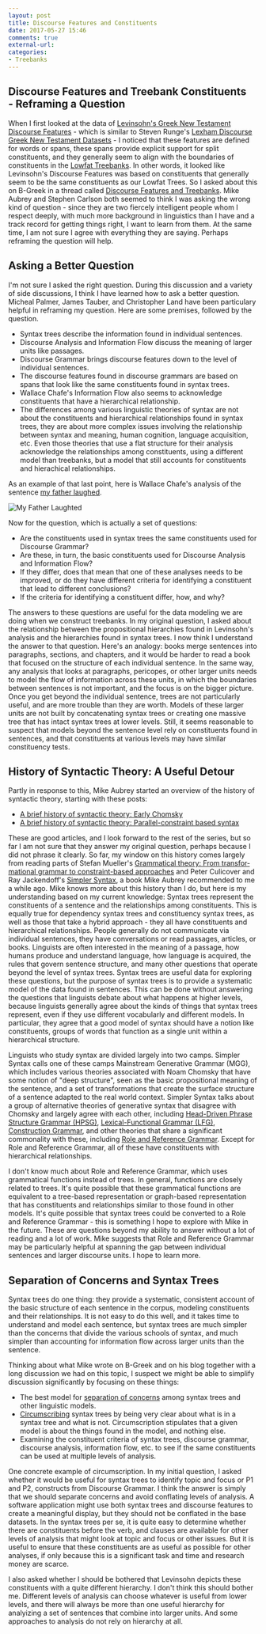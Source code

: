 ```yaml
---
layout: post
title: Discourse Features and Constituents
date: 2017-05-27 15:46
comments: true
external-url:
categories: 
- Treebanks
---
```


## Discourse Features and Treebank Constituents <br/>- Reframing a Question

When I first looked at the data of [Levinsohn's Greek New Testament Discourse Features](https://github.com/biblicalhumanities/levinsohn) - which is similar to Steven Runge's [Lexham Discourse Greek New Testament Datasets](https://www.logos.com/product/131520/lexham-discourse-greek-new-testament-datasets) - I noticed that these features are defined for words or spans, these spans provide explicit support for split constituents, and they generally seem to align with the boundaries of constituents in the [Lowfat Treebanks](https://github.com/biblicalhumanities/greek-new-testament/tree/master/syntax-trees). In other words, it looked like Levinsohn's Discourse Features was based on constituents that generally seem to be the same constituents as our Lowfat Trees. So I asked about this on B-Greek in a thread called [Discourse Features and Treebanks](http://www.ibiblio.org/bgreek/forum/viewtopic.php?f=19&t=4090).  Mike Aubrey and Stephen Carlson both seemed to think I was asking the wrong kind of question - since they are two fiercely intelligent people whom I respect deeply, with much more background in linguistics than I have and a track record for getting things right, I want to learn from them.  At the same time, I am not sure I agree with everything they are saying.  Perhaps reframing the question will help.

## Asking a Better Question

I'm not sure I asked the right question. During this discussion and a variety of side discussions, I think I have learned how to ask a better question.  Micheal Palmer, James Tauber, and Christopher Land have been particulary helpful in reframing my question. Here are some premises, followed by the question.

- Syntax trees describe the information found in individual sentences. 
- Discourse Analysis and Information Flow discuss the meaning of larger units like passages.
- Discourse Grammar brings discourse features down to the level of individual sentences.
- The discourse features found in discourse grammars are based on spans that look like the same constituents found in syntax trees.
- Wallace Chafe's Information Flow also seems to acknowledge constituents that have a hierarchical relationship.
- The differences among various linguistic theories of syntax are not about the constituents and hierarchical relationships found in syntax trees, they are about more complex issues involving the relationship between syntax and meaning, human cognition, language acquisition, etc.  Even those theories that use a flat structure for their analysis acknowledge the relationships among constituents, using a different model than treebanks, but a model that still accounts for constituents and hierachical relationships.

As an example of that last point, here is Wallace Chafe's analysis of the sentence [my father laughed](http://linguistictheoryevolution.blogspot.com/2012/05/charles-fillmores-grammatical-cases.html). 

![My Father Laughted](http://2.bp.blogspot.com/-NTsrV_1pXvQ/T8gVH2vIL_I/AAAAAAAAAEA/AfWQUqAP-JU/s320/Diapositiva2.JPG)

Now for the question, which is actually a set of questions:

- Are the constituents used in syntax trees the same constituents used for Discourse Grammar? 
- Are these, in turn, the basic constituents used for Discourse Analysis and Information Flow? 
- If they differ, does that mean that one of these analyses  needs to be improved, or do they have different criteria for identifying a constituent that lead to different conclusions?
- If the criteria for identifying a constituent differ, how, and why? 

The answers to these questions are useful for the data modeling we are doing when we construct treebanks.  In my original question, I asked about the relationship between the propositional hierarchies found in Levinsohn's analysis and the hierarchies found in syntax trees. I now think I understand the answer to that question. Here's an analogy: books merge sentences into paragraphs, sections, and chapters, and it would be harder to read a book that focused on the structure of each individual sentence.  In the same way, any analysis that looks at paragraphs, pericopes, or other larger units needs to model the flow of information across these units, in which the boundaries between sentences is not important, and the focus is on the bigger picture.  Once you get beyond the individual sentence, trees are not particularly useful, and are more trouble than they are worth. Models of these larger units are not built by concatenating syntax trees or creating one massive tree that has intact syntax trees at lower levels.  Still, it seems reasonable to suspect that models beyond the sentence level rely on constituents found in sentences, and that constituents at various levels may have similar constituency tests.

## History of Syntactic Theory: A Useful Detour

Partly in response to this, Mike Aubrey started an overview of the history of syntactic theory, starting with these posts:

- [A brief history of syntactic theory: Early Chomsky](https://koine-greek.com/2017/05/08/a-brief-history-of-syntactic-theory-early-chomsky/)
- [A brief history of syntactic theory: Parallel-constraint based syntax](https://koine-greek.com/2017/05/22/a-brief-history-of-syntactic-theory-parallel-contraint-based-syntax/)

These are good articles, and I look forward to the rest of the series, but so far I am not sure that they answer my original question, perhaps because I did not phrase it clearly. So far, my window on this history comes largely from reading parts of Stefan Mueller's [Gram­mat­i­cal the­o­ry: From trans­for­ma­tion­al gram­mar to con­straint-​based ap­proach­es](https://hpsg.hu-berlin.de/~stefan/Pub/grammatical-theory.html) and Peter Culicover and Ray Jackendoff's [Simpler Syntax](https://www.amazon.com/Simpler-Syntax-Oxford-Linguistics-Culicover/dp/0199271097/), a book Mike Aubrey recommended to me a while ago. Mike knows more about this history than I do, but here is my understanding based on my current knowledge:  Syntax trees represent the constituents of a sentence and the relationships among constituents.  This is equally true for dependency syntax trees and constituency syntax trees, as well as those that take a hybrid approach - they all have constituents and hierarchical relationships. People generally do not communicate via individual sentences, they have conversations or read passages, articles, or books.  Linguists are often interested in the meaning of a passage, how humans produce and understand language, how language is acquired, the rules that govern sentence structure, and many other questions that operate beyond the level of syntax trees. Syntax trees are useful data for exploring these questions, but the purpose of syntax trees is to provide a systematic model of the data found in sentences. This can be done without answering the questions that linguists debate about what happens at higher levels, because linguists generally agree about the kinds of things that syntax trees represent, even if they use different vocabularly and different models.  In particular, they agree that a good model of syntax should have a notion like constituents, groups of words that function as a single unit within a hierarchical structure. 

Linguists who study syntax are divided largely into two camps. Simpler Syntax calls one of these camps Mainstream Generative Grammar (MGG), which includes various theories associated with Noam Chomsky that have some notion of "deep structure", seen as the basic propositional meaning of the sentence, and a set of transformations that create the surface structure of a sentence adapted to the real world context. Simpler Syntax talks about a group of alternative theories of generative syntax that disagree with Chomsky and largely agree with each other, including [Head-Driven Phrase Structure Grammar (HPSG)](http://hpsg.stanford.edu/), [Lexical-Functional Grammar (LFG)](http://www.essex.ac.uk/linguistics/external/LFG/), [Construction Grammar](http://www.constructiongrammar.org/), and other theories that share a significant commonality with these, including [Role and Reference Grammar](http://www.acsu.buffalo.edu/~rrgpage/rrg.html).  Except for Role and Reference Grammar, all of these have constituents with hierarchical relationships. 

I don't know much about Role and Reference Grammar, which uses grammatical functions instead of trees. In general, functions are closely related to trees.  It's quite possible that these grammatical functions are equivalent to a tree-based representation or graph-based representation that has constituents and relationships similar to those found in other models. It's quite possible that syntax trees could be converted to a Role and Reference Grammar - this is something I hope to explore with Mike in the future.  These are questions beyond my ability to answer without a lot of reading and a lot of work. Mike suggests that Role and Reference Grammar may be particularly helpful at spanning the gap between individual sentences and larger discourse units. I hope to learn more.

## Separation of Concerns and Syntax Trees

Syntax trees do one thing: they provide a systematic, consistent account of the basic structure of each sentence in the corpus, modeling constituents and their relationships.  It is not easy to do this well, and it takes time to understand and model each sentence, but syntax trees are much simpler than the concerns that divide the various schools of syntax, and much simpler than accounting for information flow across larger units than the sentence.

Thinking about what Mike wrote on B-Greek and on his blog together with a long discussion we had on this topic, I suspect we might be able to simplify discussion significantly by focusing on these things:

- The best model for [separation of concerns](https://en.wikipedia.org/wiki/Separation_of_concerns) among syntax trees and other linguistic models.
- [Circumscribing](http://www-formal.stanford.edu/jmc/circumscription.pdf) syntax trees by being very clear about what is in a syntax tree and what is not. Circumscription stipulates that a given model is about the things found in the model, and nothing else.
- Examining the constituent criteria of syntax trees, discourse grammar, discourse analysis, information flow, etc. to see if the same constituents can be used at multiple levels of analysis. 

One concrete example of circumscription. In my initial question, I asked whether it would be useful for syntax trees to identify topic and focus or P1 and P2, constructs from Discourse Grammar. I think the answer is simply that we should separate concerns and avoid conflating levels of analysis. A software application might use both syntax trees and discourse features to create a meaningful display, but they should not be conflated in the base datasets. In the syntax trees per se, it is quite easy to determine whether there are constituents before the verb, and clauses are available for other levels of analysis that might look at topic and focus or other issues.  But it is useful to ensure that these constituents are as useful as possible for other analyses, if only because this is a significant task and time and research money are scarce.

I also asked whether I should be bothered that Levinsohn depicts these constituents with a quite different hierarchy. I don't think this should bother me. Different levels of analysis can choose whatever is useful from lower levels, and there will always be more than one useful hierarchy for analyizing a set of sentences that combine into larger units.  And some approaches to analysis do not rely on hierarchy at all.
